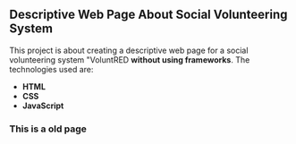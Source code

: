 ## Descriptive Web Page About Social Volunteering System

This project is about creating a descriptive web page for a social volunteering system  "VoluntRED **without using frameworks**. The technologies used are:

- **HTML**
- **CSS**
- **JavaScript**

### This is a old page


